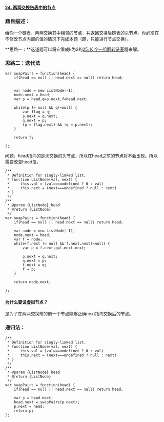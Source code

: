 #### [24. 两两交换链表中的节点](https://leetcode-cn.com/problems/swap-nodes-in-pairs/)

### 题目描述：

给你一个链表，两两交换其中相邻的节点，并返回交换后链表的头节点。你必须在不修改节点内部的值的情况下完成本题（即，只能进行节点交换）。

**思路一：**这道题可以将它看成k为2的[25. K 个一组翻转链表](https://leetcode-cn.com/problems/reverse-nodes-in-k-group/)题来解。



### 思路二：迭代法

```
var swapPairs = function(head) {
    if(head == null || head.next == null) return head;


    var node = new ListNode(-1);
    node.next = head;
    var p = head,q=p.next,f=head.next;

    while(p != null && q!=null) {
        var flag = q;
        p.next = q.next;
        q.next = p;
        (p = flag.next) && (q = p.next);
    }
    
    return f;

};
```

问题，head指向的是未交换的头节点，所以在head之前的节点将不会出现。所以需要改变head值。

```
/**
 * Definition for singly-linked list.
 * function ListNode(val, next) {
 *     this.val = (val===undefined ? 0 : val)
 *     this.next = (next===undefined ? null : next)
 * }
 */
/**
 * @param {ListNode} head
 * @return {ListNode}
 */
var swapPairs = function(head) {
    if(head == null || head.next == null) return head;

    var node = new ListNode(-1);
    node.next = head;
    var f = node;
    while(f.next != null && f.next.next!=null) {
        var p = f.next,q=f.next.next;
        
        p.next = q.next;
        q.next = p;
        f.next = q;
        f = p;
    }
    
    return node.next;

};

```

#### 为什么要设虚拟节点？

是为了在两两交换前的前一个节点能够正确next指向交换后的节点。

### 递归法：

```
/**
 * Definition for singly-linked list.
 * function ListNode(val, next) {
 *     this.val = (val===undefined ? 0 : val)
 *     this.next = (next===undefined ? null : next)
 * }
 */
/**
 * @param {ListNode} head
 * @return {ListNode}
 */
var swapPairs = function(head) {
    if(head == null || head.next == null) return head;

    var p = head.next;
    head.next = swapPairs(p.next);
    p.next = head;
    return p;
};

```




